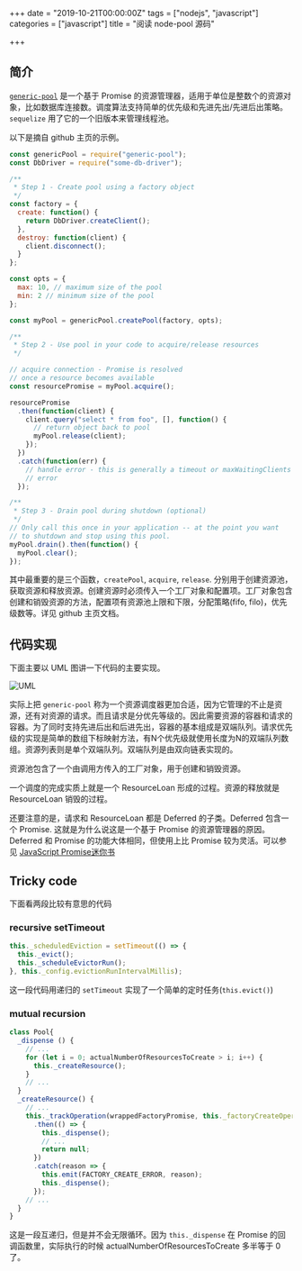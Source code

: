 +++
date = "2019-10-21T00:00:00Z"
tags = ["nodejs", "javascript"]
categories = ["javascript"]
title = "阅读 node-pool 源码"

+++

## 简介
[`generic-pool`](https://github.com/coopernurse/node-pool) 是一个基于 Promise 的资源管理器，适用于单位是整数个的资源对象，比如数据库连接数。调度算法支持简单的优先级和先进先出/先进后出策略。`sequelize` 用了它的一个旧版本来管理线程池。

以下是摘自 github 主页的示例。

```javascript
const genericPool = require("generic-pool");
const DbDriver = require("some-db-driver");

/**
 * Step 1 - Create pool using a factory object
 */
const factory = {
  create: function() {
    return DbDriver.createClient();
  },
  destroy: function(client) {
    client.disconnect();
  }
};

const opts = {
  max: 10, // maximum size of the pool
  min: 2 // minimum size of the pool
};

const myPool = genericPool.createPool(factory, opts);

/**
 * Step 2 - Use pool in your code to acquire/release resources
 */

// acquire connection - Promise is resolved
// once a resource becomes available
const resourcePromise = myPool.acquire();

resourcePromise
  .then(function(client) {
    client.query("select * from foo", [], function() {
      // return object back to pool
      myPool.release(client);
    });
  })
  .catch(function(err) {
    // handle error - this is generally a timeout or maxWaitingClients
    // error
  });

/**
 * Step 3 - Drain pool during shutdown (optional)
 */
// Only call this once in your application -- at the point you want
// to shutdown and stop using this pool.
myPool.drain().then(function() {
  myPool.clear();
});
```

其中最重要的是三个函数，`createPool`, `acquire`, `release`. 分别用于创建资源池，获取资源和释放资源。创建资源时必须传入一个工厂对象和配置项。工厂对象包含创建和销毁资源的方法，配置项有资源池上限和下限，分配策略(fifo, filo)，优先级数等。详见 github 主页文档。

## 代码实现

下面主要以 UML 图讲一下代码的主要实现。

![UML](/assets/node-pool-uml.png)

实际上把 `generic-pool` 称为一个资源调度器更加合适，因为它管理的不止是资源，还有对资源的请求。而且请求是分优先等级的。因此需要资源的容器和请求的容器。为了同时支持先进后出和后进先出，容器的基本组成是双端队列。请求优先级的实现是简单的数组下标映射方法，有N个优先级就使用长度为N的双端队列数组。资源列表则是单个双端队列。双端队列是由双向链表实现的。

资源池包含了一个由调用方传入的工厂对象，用于创建和销毁资源。

一个调度的完成实质上就是一个 ResourceLoan 形成的过程。资源的释放就是 ResourceLoan 销毁的过程。

还要注意的是，请求和 ResourceLoan 都是 Deferred 的子类。Deferred 包含一个 Promise. 这就是为什么说这是一个基于 Promise 的资源管理器的原因。Deferred 和 Promise 的功能大体相同，但使用上比 Promise 较为灵活。可以参见 [JavaScript Promise迷你书](http://liubin.org/promises-book/#deferred-and-promise)

## Tricky code

下面看两段比较有意思的代码

### recursive setTimeout

```javascript
this._scheduledEviction = setTimeout(() => {
  this._evict();
  this._scheduleEvictorRun();
}, this._config.evictionRunIntervalMillis);
```

这一段代码用递归的 `setTimeout` 实现了一个简单的定时任务(`this.evict()`)

### mutual recursion

```javascript
class Pool{
  _dispense () {
    // ...
    for (let i = 0; actualNumberOfResourcesToCreate > i; i++) {
      this._createResource();
    }
    // ...
  }
  _createResource() {
    // ...
    this._trackOperation(wrappedFactoryPromise, this._factoryCreateOperations)
      .then(() => {
        this._dispense();
        // ...
        return null;
      })
      .catch(reason => {
        this.emit(FACTORY_CREATE_ERROR, reason);
        this._dispense();
      });
    // ...
  }
}
```

这是一段互递归，但是并不会无限循环。因为 `this._dispense` 在 Promise 的回调函数里，实际执行的时候 actualNumberOfResourcesToCreate 多半等于 0 了。
